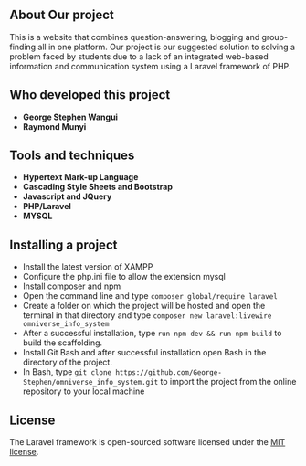 ## About Our project

This is a website that combines question-answering, blogging and group-finding all in one platform. 
Our project is our suggested solution to solving a problem faced by students due to a lack of an integrated web-based information and communication system using a Laravel framework of PHP.

## Who developed this project
- **George Stephen Wangui**
- **Raymond Munyi**

## Tools and techniques
- **Hypertext Mark-up Language**
- **Cascading Style Sheets and Bootstrap**
- **Javascript and JQuery**
- **PHP/Laravel**
- **MYSQL**

## Installing a project
- Install the latest version of XAMPP
- Configure the php.ini file to allow the extension mysql
- Install composer and npm
- Open the command line and type `composer global/require laravel`
- Create a folder on which the project will be hosted and open the terminal in that directory and type `composer new laravel:livewire omniverse_info_system`
- After a successful installation, type `run npm dev && run npm build` to build the scaffolding.
- Install Git Bash and after successful installation open Bash in the directory of the project.
- In Bash, type `git clone https://github.com/George-Stephen/omniverse_info_system.git` to import the project from the online repository to your local machine
  
## License

The Laravel framework is open-sourced software licensed under the [MIT license](https://opensource.org/licenses/MIT).
